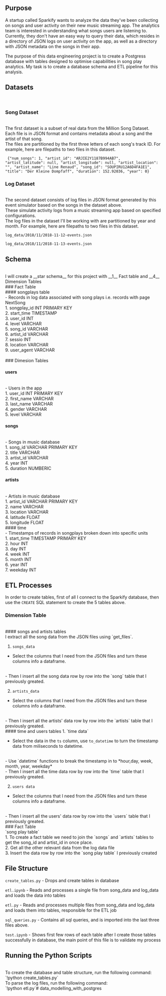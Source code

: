 ## Purpose 
A startup called Sparkify wants to analyze the data they've been collecting on songs and user activity on their new music streaming app. The analytics team is  interested in understanding what songs users are listening to. Currently, they don't have an easy way to query their data, which resides in a directory of JSON logs on user activity on the app, as well as a directory with JSON metadata on the songs in their app.
<br>

The purpose of this data engineering project is to create a Postgress database with tables designed to optimise capabilities in song play analytics. My task is to create a database schema and ETL pipeline for this analysis. 
<br>
## Datasets 
<br>

### Song Dataset 
<br>
The first dataset is a subset of real data from the Million Song Dataset.
<br>
Each file is in JSON format and contains metadata about a song and the artist of that song. 
<br>
The files are partitioned by the first three letters of each song's track ID. For example, here are filepaths to two files in this dataset.

` {"num_songs": 1, "artist_id": "ARJIE2Y1187B994AB7", "artist_latitude": null, "artist_longitude": null, "artist_location": "", "artist_name": "Line Renaud", "song_id": "SOUPIRU12A6D4FA1E1", "title": "Der Kleine Dompfaff", "duration": 152.92036, "year": 0}`

### Log Dataset 
<br>
The second dataset consists of log files in JSON format generated by this event simulator based on the songs in the dataset above. 
<br>
These simulate activity logs from a music streaming app based on specified configurations.
<br>
The log files in the dataset I'll be working with are partitioned by year and month. For example, here are filepaths to two files in this dataset.

`log_data/2018/11/2018-11-12-events.json`

`log_data/2018/11/2018-11-13-events.json`

## Schema 
<br>
I will create a __star schema__ for this project with __1__ Fact table and __4__ Dimension Tables
<br>
### Fact Table 
<br>
#### songplays table 
<br>
- Records in log data associated with song plays i.e. records with page NextSong
<br>
1. songplay_id INT PRIMARY KEY
<br>
2. start_time TIMESTAMP
<br>
3. user_id INT
<br>
4. level VARCHAR
<br>
5. song_id VARCHAR
<br>
6. artist_id VARCHAR
<br>
7. sessio INT
<br>
8. location VARCHAR
<br>
9. user_agent VARCHAR
<br>
<br>
### Dimesion Tables
<br>

#### users 
<br>
- Users in the app
<br>
1. user_id INT PRIMARY KEY
<br>
2. first_name VARCHAR
<br>
3. last_name VARCHAR
<br>
4. gender VARCHAR
<br>
5. level VARCHAR
<br>

#### songs 
<br>
- Songs in music database
<br>
1. song_id VARCHAR PRIMARY KEY 
<br>
2. title VARCHAR
<br>
3. artist_id VARCHAR
<br>
4. year INT
<br>
5. duration NUMBERIC 
<br>

#### artists 
<br>
- Artists in music database
<br>
1. artist_id VARCHAR PRIMARY KEY 
<br>
2. name VARCHAR
<br>
3. location VARCHAR
<br>
4. latitude FLOAT
<br>
5. longitude FLOAT
<br>
#### time 
<br>
- Timestamps of records in songplays broken down into specific units
<br>
1. start_time TIMESTAMP PRIMARY KEY
<br>
2. hour INT
<br>
3. day INT
<br>
4. week INT
<br>
5. month INT
<br>
6. year INT
<br>
7. weekday INT
<br>

## ETL Processes 
In order to create tables, first of all I connect to the Sparkify database, then use the `CREATE` SQL statement to create  the 5 tables above.
<br>
### Dimension Table 
<br>
#### songs and artists tables 
<br>
I extract all the song data from the JSON files using `get_files`. 

1. `songs_data`

- Select the columns that I need from the JSON files and turn these columns info a dataframe. 
<br>
- Then I insert all the song data row by row into the `song` table that I previously greated.

2. `artists_data`

- Select the columns that I need from the JSON files and turn these columns info a dataframe. 
<br>
- Then I insert all the artists' data row by row into the `artists` table that I previously greated.
<br>
#### time and users tables 
1. `time data`

- Select the data in the `ts` column, use `to_datetime` to turn the timestamp data from miliseconds to datetime.
<br>
- Use `datetime` functions to break the timestamp in to *hour,day, week, month, year, weekday*
<br>
- Then I insert all the time data row by row into the `time` table that I previously greated.

2. `users data`

- Select the columns that I need from the JSON files and turn these columns info a dataframe. 
<br>
- Then I insert all the users' data row by row into the `users` table that I previously greated.
<br>
### Fact Table
<br>
`song play table`
<br>
1. To create a fact table we need to join the `songs` and `artists` tables to get the song_id and artist_id in once place. 
<br>
2. Get all the other relevant data from the log data file 
<br>
3. Insert the data row by row into the `song play table` I previously created
<br>

## File Structure 

`create_tables.py` - Drops and create tables in database

`etl.ipynb` - Reads and processes a single file from song_data and log_data and loads the data into tables

`etl.py` - Reads and processes multiple files from song_data and log_data and loads them into tables, responsible for the ETL job

`sql_queries.py` - Contains all sql queries, and is imported into the last three files above.

`test.ipynb` - Shows first few rows of each table after I create those tables successfully in database, the main point of this file is to validate my process
<br>
## Running the Python Scripts 
<br>
To create the database and table structure, run the following command:
<br>
`!python create_tables.py`
<br>
To parse the log files, run the following command:
<br>
`!python etl.py`# data_modelling_with_postgres
